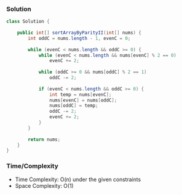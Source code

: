 ### Solution

```java
class Solution {
    
    public int[] sortArrayByParityII(int[] nums) {
        int oddC = nums.length - 1, evenC = 0;
        
        while (evenC < nums.length && oddC >= 0) {
            while (evenC < nums.length && nums[evenC] % 2 == 0)
                evenC += 2;
            
            while (oddC >= 0 && nums[oddC] % 2 == 1)
                oddC -= 2;
            
            if (evenC < nums.length && oddC >= 0) {
                int temp = nums[evenC];
                nums[evenC] = nums[oddC];
                nums[oddC] = temp;
                oddC -= 2;
                evenC += 2;
            }
        }
        
        return nums;
    }
}
```
### Time/Complexity

- Time Complexity: O(n) under the given constraints
- Space Complexity: O(1) 
